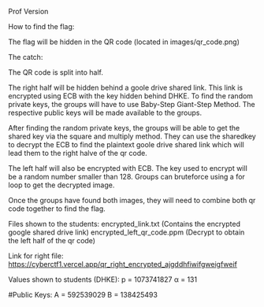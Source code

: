 Prof Version

How to find the flag:

The flag will be hidden in the QR code (located in images/qr_code.png)

The catch:

The QR code is split into half. 

The right half will be hidden behind a goole drive shared link. This link is encrypted using ECB with the key hidden behind DHKE.
To find the random private keys, the groups will have to use Baby-Step Giant-Step Method. The respective public keys will be made available to the groups.

After finding the random private keys, the groups will be able to get the shared key via the square and multiply method.
They can use the sharedkey to decrypt the ECB to find the plaintext goole drive shared link which will lead them to the right halve of the qr code. 

The left half will also be encrypted with ECB. The key used to encrypt will be a random number smaller than 128. Groups can bruteforce using a for loop to get the decrypted image.

Once the groups have found both images, they will need to combine both qr code together to find the flag.

Files shown to the students:
encrypted_link.txt (Contains the encrypted google shared drive link)
encrypted_left_qr_code.ppm (Decrypt to obtain the left half of the qr code)

Link for right file: 
https://cyberctf1.vercel.app/qr_right_encrypted_ajgddhfiwifgweigfweif

Values shown to students (DHKE):
p = 1073741827 
α = 131

#Public Keys:
A = 592539029 
B = 138425493





